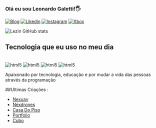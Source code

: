 ### Olá eu sou Leonardo Galetti!🖐️

[![Blog](https://img.shields.io/website?label=https://leocv.netlify.app&style=for-the-badge&url=https://leocv.netlify.app/)](https://leocv.netlify.app/)
[![Likedin](https://img.shields.io/badge/LinkedIn-0077B5?style=for-the-badge&logo=linkedin&logoColor=white)](https://www.linkedin.com/in/leonardo-galetti-68837a1ab/)
[![Instagram](https://img.shields.io/badge/Instagram-E4405F?style=for-the-badge&logo=instagram&logoColor=white)](https://instagram.com/leozin_gc)
[![Xbox](https://img.shields.io/badge/Xbox-107C10?style=for-the-badge&logo=xbox&logoColor=white)](https://account.xbox.com/pt-BR/Profile?csrf=fpbw28cHEKt8sfRGJ2gELUzLRLOxOMcOIInrnzixCeTq8hlsKRI4LSQEQ7YU1BIElz6U-RvHn2WJl6LWfWtt9nBGWQA1&wa=wsignin1.0)


![Lezin GitHub stats](https://github-readme-stats.vercel.app/api?username=Leozin-gc&show_icons=true&theme=radical)


## Tecnologia que eu uso no meu dia


<div style="display: inline-block;"><br/>
    <img  align="center"  alt="html5"  src="https://img.shields.io/badge/HTML5-E34F26?style=for-the-badge&logo=html5&logoColor=white">
    <img  align="center"  alt="html5"  src="https://img.shields.io/badge/CSS3-1572B6?style=for-the-badge&logo=css3&logoColor=white">
    <img  align="center"  alt="html5"  src="https://img.shields.io/badge/Java-ED8B00?style=for-the-badge&logo=openjdk&logoColor=white">
    <img  align="center"  alt="html5"  src="https://img.shields.io/badge/PHP-777BB4?style=for-the-badge&logo=php&logoColor=white">
</div><br/>

Apaixonado por tecnologia, educação e por mudar a vida das pessoas através da programação

##Ultimas Criações :

- [Nexuav](https://nexuav.com.br/)<br/>
- [Nexdrones](https://www.nexdrones.com.br/)<br/>
- [Casa Do Piso](https://casadopiso.com.br/)<br/>
- [Portfolio](https://leocv.netlify.app/)<br/>
- [Cubo](https://cubo-leozin.netlify.app/)<br/>

